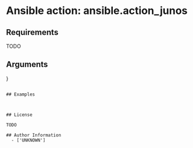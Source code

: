 # Ansible action: ansible.action_junos





## Requirements

TODO

## Arguments

}
```

## Examples



## License

TODO

## Author Information
  - ['UNKNOWN']
